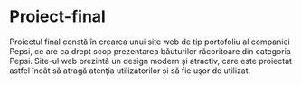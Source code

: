 # Proiect-final
Proiectul final constă în crearea unui site web de tip portofoliu al companiei Pepsi, ce are ca drept scop prezentarea băuturilor răcoritoare din categoria Pepsi. Site-ul web prezintă un design modern şi atractiv, care este proiectat astfel încât să atragă  atenţia utilizatorilor şi să fie uşor de utilizat. 
